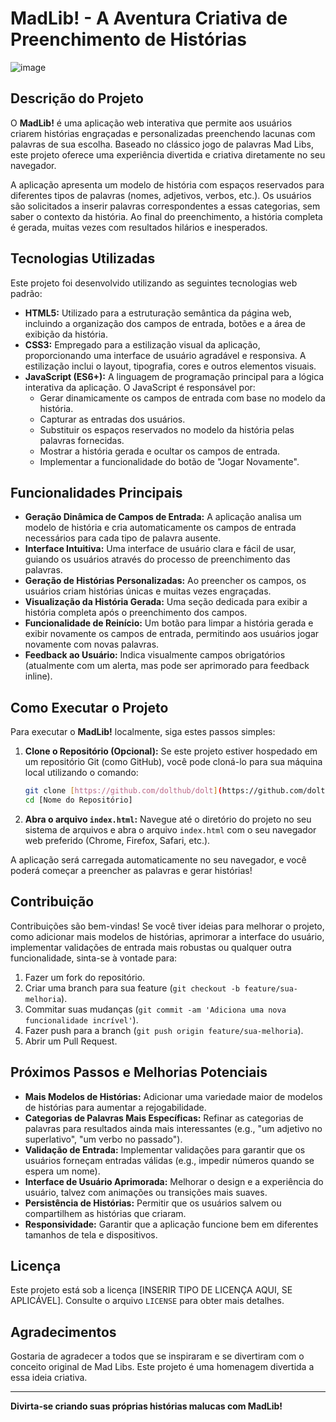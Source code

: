 # MadLib! - A Aventura Criativa de Preenchimento de Histórias

![image](https://github.com/user-attachments/assets/dd72f375-7c2e-4f2a-a36d-b693854c3cec)


## Descrição do Projeto

O **MadLib!** é uma aplicação web interativa que permite aos usuários criarem histórias engraçadas e personalizadas preenchendo lacunas com palavras de sua escolha. Baseado no clássico jogo de palavras Mad Libs, este projeto oferece uma experiência divertida e criativa diretamente no seu navegador.

A aplicação apresenta um modelo de história com espaços reservados para diferentes tipos de palavras (nomes, adjetivos, verbos, etc.). Os usuários são solicitados a inserir palavras correspondentes a essas categorias, sem saber o contexto da história. Ao final do preenchimento, a história completa é gerada, muitas vezes com resultados hilários e inesperados.

## Tecnologias Utilizadas

Este projeto foi desenvolvido utilizando as seguintes tecnologias web padrão:

* **HTML5:** Utilizado para a estruturação semântica da página web, incluindo a organização dos campos de entrada, botões e a área de exibição da história.
* **CSS3:** Empregado para a estilização visual da aplicação, proporcionando uma interface de usuário agradável e responsiva. A estilização inclui o layout, tipografia, cores e outros elementos visuais.
* **JavaScript (ES6+):** A linguagem de programação principal para a lógica interativa da aplicação. O JavaScript é responsável por:
    * Gerar dinamicamente os campos de entrada com base no modelo da história.
    * Capturar as entradas dos usuários.
    * Substituir os espaços reservados no modelo da história pelas palavras fornecidas.
    * Mostrar a história gerada e ocultar os campos de entrada.
    * Implementar a funcionalidade do botão de "Jogar Novamente".

## Funcionalidades Principais

* **Geração Dinâmica de Campos de Entrada:** A aplicação analisa um modelo de história e cria automaticamente os campos de entrada necessários para cada tipo de palavra ausente.
* **Interface Intuitiva:** Uma interface de usuário clara e fácil de usar, guiando os usuários através do processo de preenchimento das palavras.
* **Geração de Histórias Personalizadas:** Ao preencher os campos, os usuários criam histórias únicas e muitas vezes engraçadas.
* **Visualização da História Gerada:** Uma seção dedicada para exibir a história completa após o preenchimento dos campos.
* **Funcionalidade de Reinício:** Um botão para limpar a história gerada e exibir novamente os campos de entrada, permitindo aos usuários jogar novamente com novas palavras.
* **Feedback ao Usuário:** Indica visualmente campos obrigatórios (atualmente com um alerta, mas pode ser aprimorado para feedback inline).

## Como Executar o Projeto

Para executar o **MadLib!** localmente, siga estes passos simples:

1.  **Clone o Repositório (Opcional):** Se este projeto estiver hospedado em um repositório Git (como GitHub), você pode cloná-lo para sua máquina local utilizando o comando:
    ```bash
    git clone [https://github.com/dolthub/dolt](https://github.com/dolthub/dolt)
    cd [Nome do Repositório]
    ```
2.  **Abra o arquivo `index.html`:** Navegue até o diretório do projeto no seu sistema de arquivos e abra o arquivo `index.html` com o seu navegador web preferido (Chrome, Firefox, Safari, etc.).

A aplicação será carregada automaticamente no seu navegador, e você poderá começar a preencher as palavras e gerar histórias!

## Contribuição

Contribuições são bem-vindas! Se você tiver ideias para melhorar o projeto, como adicionar mais modelos de histórias, aprimorar a interface do usuário, implementar validações de entrada mais robustas ou qualquer outra funcionalidade, sinta-se à vontade para:

1.  Fazer um fork do repositório.
2.  Criar uma branch para sua feature (`git checkout -b feature/sua-melhoria`).
3.  Commitar suas mudanças (`git commit -am 'Adiciona uma nova funcionalidade incrível'`).
4.  Fazer push para a branch (`git push origin feature/sua-melhoria`).
5.  Abrir um Pull Request.

## Próximos Passos e Melhorias Potenciais

* **Mais Modelos de Histórias:** Adicionar uma variedade maior de modelos de histórias para aumentar a rejogabilidade.
* **Categorias de Palavras Mais Específicas:** Refinar as categorias de palavras para resultados ainda mais interessantes (e.g., "um adjetivo no superlativo", "um verbo no passado").
* **Validação de Entrada:** Implementar validações para garantir que os usuários forneçam entradas válidas (e.g., impedir números quando se espera um nome).
* **Interface de Usuário Aprimorada:** Melhorar o design e a experiência do usuário, talvez com animações ou transições mais suaves.
* **Persistência de Histórias:** Permitir que os usuários salvem ou compartilhem as histórias que criaram.
* **Responsividade:** Garantir que a aplicação funcione bem em diferentes tamanhos de tela e dispositivos.

## Licença

Este projeto está sob a licença [INSERIR TIPO DE LICENÇA AQUI, SE APLICÁVEL]. Consulte o arquivo `LICENSE` para obter mais detalhes.

## Agradecimentos

Gostaria de agradecer a todos que se inspiraram e se divertiram com o conceito original de Mad Libs. Este projeto é uma homenagem divertida a essa ideia criativa.

---

**Divirta-se criando suas próprias histórias malucas com MadLib!**
